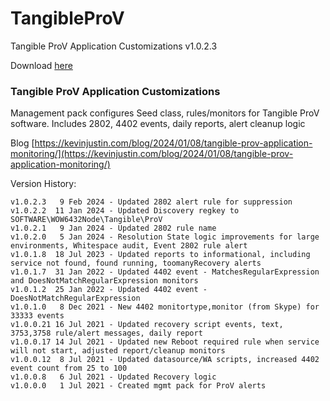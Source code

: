 # TangibleProV
Tangible ProV Application Customizations v1.0.2.3

Download [here](https://github.com/theKevinJustin/TangibleProV/blob/main/Tangible.ProV.Application.Customizations.xml)

### Tangible ProV Application Customizations 
Management pack configures Seed class, rules/monitors for Tangible ProV software.
Includes 2802, 4402 events, daily reports, alert cleanup logic

Blog [https://kevinjustin.com/blog/2024/01/08/tangible-prov-application-monitoring/](https://kevinjustin.com/blog/2024/01/08/tangible-prov-application-monitoring/)

Version History:
```
v1.0.2.3   9 Feb 2024 - Updated 2802 alert rule for suppression
v1.0.2.2  11 Jan 2024 - Updated Discovery regkey to SOFTWARE\WOW6432Node\Tangible\ProV
v1.0.2.1   9 Jan 2024 - Updated 2802 rule name
v1.0.2.0   5 Jan 2024 - Resolution State logic improvements for large environments, Whitespace audit, Event 2802 rule alert
v1.0.1.8  18 Jul 2023 - Updated reports to informational, including service not found, found running, toomanyRecovery alerts
v1.0.1.7  31 Jan 2022 - Updated 4402 event - MatchesRegularExpression and DoesNotMatchRegularExpression monitors
v1.0.1.2  25 Jan 2022 - Updated 4402 event - DoesNotMatchRegularExpression
v1.0.1.0   8 Dec 2021 - New 4402 monitortype,monitor (from Skype) for 33333 events
v1.0.0.21 16 Jul 2021 - Updated recovery script events, text, 3753,3758 rule/alert messages, daily report
v1.0.0.17 14 Jul 2021 - Updated new Reboot required rule when service will not start, adjusted report/cleanup monitors
v1.0.0.12  8 Jul 2021 - Updated datasource/WA scripts, increased 4402 event count from 25 to 100
v1.0.0.8   6 Jul 2021 - Updated Recovery logic
v1.0.0.0   1 Jul 2021 - Created mgmt pack for ProV alerts
```
